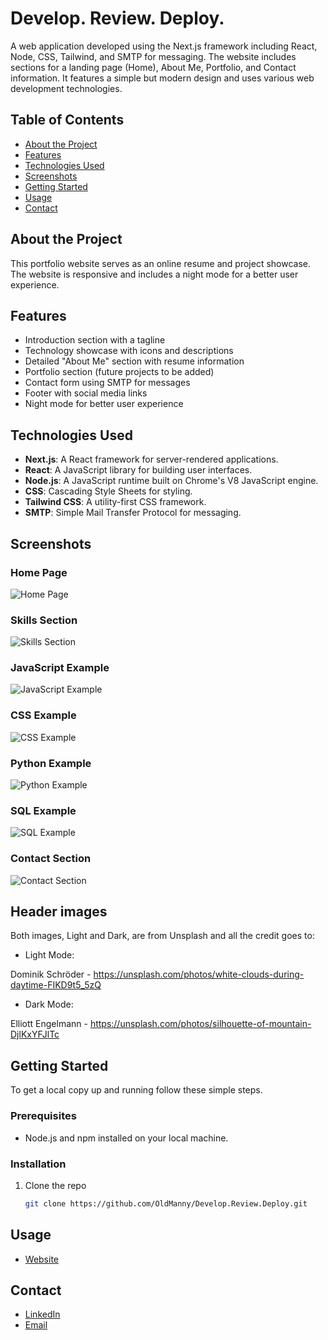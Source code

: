 # Develop. Review. Deploy.

A web application developed using the Next.js framework including React, Node, CSS, Tailwind, and SMTP for messaging. The website includes sections for a landing page (Home), About Me, Portfolio, and Contact information. 
It features a simple but modern design and uses various web development technologies.


## Table of Contents

- [About the Project](#about-the-project)
- [Features](#features)
- [Technologies Used](#technologies-used)
- [Screenshots](#screenshots)
- [Getting Started](#getting-started)
- [Usage](#usage)
- [Contact](#contact)


## About the Project

This portfolio website serves as an online resume and project showcase. The website is responsive and includes a night mode for a better user experience.


## Features

- Introduction section with a tagline
- Technology showcase with icons and descriptions
- Detailed "About Me" section with resume information
- Portfolio section (future projects to be added)
- Contact form using SMTP for messages
- Footer with social media links
- Night mode for better user experience


## Technologies Used

- **Next.js**: A React framework for server-rendered applications.
- **React**: A JavaScript library for building user interfaces.
- **Node.js**: A JavaScript runtime built on Chrome's V8 JavaScript engine.
- **CSS**: Cascading Style Sheets for styling.
- **Tailwind CSS**: A utility-first CSS framework.
- **SMTP**: Simple Mail Transfer Protocol for messaging.


## Screenshots

### Home Page
![Home Page](https://link-to-your-image/home.png)

### Skills Section
![Skills Section](https://link-to-your-image/skills.png)

### JavaScript Example
![JavaScript Example](https://link-to-your-image/js-example.png)

### CSS Example
![CSS Example](https://link-to-your-image/css-example.png)

### Python Example
![Python Example](https://link-to-your-image/python-example.png)

### SQL Example
![SQL Example](https://link-to-your-image/sql-example.png)

### Contact Section
![Contact Section](https://link-to-your-image/contact.png)


## Header images

Both images, Light and Dark, are from Unsplash and all the credit goes to:

- Light Mode:

Dominik Schröder - https://unsplash.com/photos/white-clouds-during-daytime-FIKD9t5_5zQ

- Dark Mode:

Elliott Engelmann - https://unsplash.com/photos/silhouette-of-mountain-DjlKxYFJlTc


## Getting Started

To get a local copy up and running follow these simple steps.


### Prerequisites

- Node.js and npm installed on your local machine.


### Installation

1. Clone the repo
   ```sh
   git clone https://github.com/OldManny/Develop.Review.Deploy.git


## Usage

- [Website](https://develop-review-deploy.vercel.app/)
  

## Contact

- [LinkedIn](https://www.linkedin.com/in/emanuel-florea-4a44bb299/)
- [Email](mailto:emanuel.ion.florea@gmail.com) 





